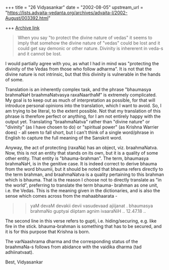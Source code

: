 +++
title = "26 Vidyasankar"
date = "2002-08-05"
upstream_url = "https://lists.advaita-vedanta.org/archives/advaita-l/2002-August/003392.html"

+++
[Archive link](https://lists.advaita-vedanta.org/archives/advaita-l/2002-August/003392.html)

>When you say "to protect the divine nature of vedas" it seems to imply
>that somehow the divine nature of "vedas" could be lost and it could
>get say demonic or other nature. Divinity is inhererent in veda-s and
>it cannot be lost.

I would partially agree with you, as what I had in mind was "protecting
the divinity of the Vedas from those who follow adharma". It is not that
the divine nature is not intrinsic, but that this divinity is vulnerable
in the hands of some.

Translation is an inherently complex task, and the phrase "bhaumasya
brahmaNaH braahmaNatvasya raxaNaarthaM" is extremely complicated. My goal
is to keep out as much of interpretation as possible, for that will
introduce personal opinions into the translation, which I want to avoid.
So, I am trying to be literal, to the extent possible. Not that my
translation of this phrase is therefore perfect or anything, for I am not
entirely happy with the output yet. Translating "braahmaNatva" rather
than "divine nature" or "divinity" (as I have chosen to do) or "spiritual
power" (as Krishna Warrier does) - all seem to fall short, but I can't
think of a single word/phrase in English to capture the full meaning of
the Sanskrit word.

Anyway, the act of protecting (raxaNa) has an object, viz. braahmaNatva.
Now, this is not an entity that stands on its own, but it is a quality of
some other entity. That entity is "bhauma-brahman". The term, bhaumasya
brahmaNaH, is in the genitive case. It is indeed correct to derive bhauma
from the word bhuumii, but it should be noted that bhauma refers directly
to the term brahman, and braahmaNatva is a quality pertaining to this
brahman which is bhauma. That is the reason I choose not to directly
translate as "in the world", preferring to translate the term bhauma-
brahman as one unit, i.e. the Vedas. This is the meaning given in the
dictionaries, and is also the sense which comes across from the
mahaabhaarata -

>> yaM devaM devakii devii vasudevaad ajiijanat .
>> bhaumasya brahmaNo guptyai diiptam agnim ivaaraNiH .. 12.47.18 ..

The second line in this verse refers to gupti, i.e. hiding/securing, e.g.
like fire in the stick. bhauma-brahman is something that has to be
secured, and it is for this purpose that Krishna is born.

The varNaashrama dharma and the corresponding status of the braahmaNa-s
follows from abidance with the vaidika dharma (tad adhiinatvaat).

Best,
Vidyasankar

